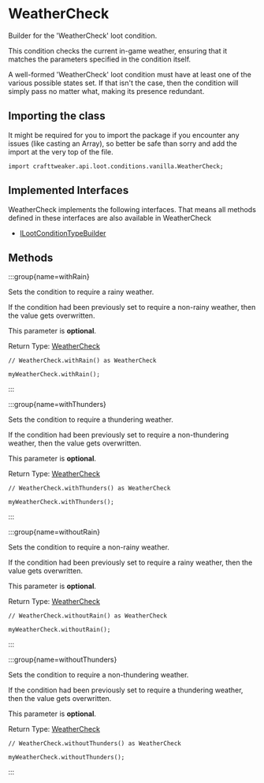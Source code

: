# WeatherCheck

Builder for the 'WeatherCheck' loot condition.

 This condition checks the current in-game weather, ensuring that it matches the parameters specified in the condition itself.

 A well-formed 'WeatherCheck' loot condition must have at least one of the various possible states set. If that isn't the case, then the condition will simply pass no matter what, making its presence redundant.

## Importing the class

It might be required for you to import the package if you encounter any issues (like casting an Array), so better be safe than sorry and add the import at the very top of the file.
```zenscript
import crafttweaker.api.loot.conditions.vanilla.WeatherCheck;
```


## Implemented Interfaces
WeatherCheck implements the following interfaces. That means all methods defined in these interfaces are also available in WeatherCheck

- [ILootConditionTypeBuilder](/vanilla/api/loot/conditions/ILootConditionTypeBuilder)

## Methods

:::group{name=withRain}

Sets the condition to require a rainy weather.

 If the condition had been previously set to require a non-rainy weather, then the value gets overwritten.

 This parameter is <strong>optional</strong>.

Return Type: [WeatherCheck](/vanilla/api/loot/conditions/vanilla/WeatherCheck)

```zenscript
// WeatherCheck.withRain() as WeatherCheck

myWeatherCheck.withRain();
```

:::

:::group{name=withThunders}

Sets the condition to require a thundering weather.

 If the condition had been previously set to require a non-thundering weather, then the value gets overwritten.

 This parameter is <strong>optional</strong>.

Return Type: [WeatherCheck](/vanilla/api/loot/conditions/vanilla/WeatherCheck)

```zenscript
// WeatherCheck.withThunders() as WeatherCheck

myWeatherCheck.withThunders();
```

:::

:::group{name=withoutRain}

Sets the condition to require a non-rainy weather.

 If the condition had been previously set to require a rainy weather, then the value gets overwritten.

 This parameter is <strong>optional</strong>.

Return Type: [WeatherCheck](/vanilla/api/loot/conditions/vanilla/WeatherCheck)

```zenscript
// WeatherCheck.withoutRain() as WeatherCheck

myWeatherCheck.withoutRain();
```

:::

:::group{name=withoutThunders}

Sets the condition to require a non-thundering weather.

 If the condition had been previously set to require a thundering weather, then the value gets overwritten.

 This parameter is <strong>optional</strong>.

Return Type: [WeatherCheck](/vanilla/api/loot/conditions/vanilla/WeatherCheck)

```zenscript
// WeatherCheck.withoutThunders() as WeatherCheck

myWeatherCheck.withoutThunders();
```

:::


